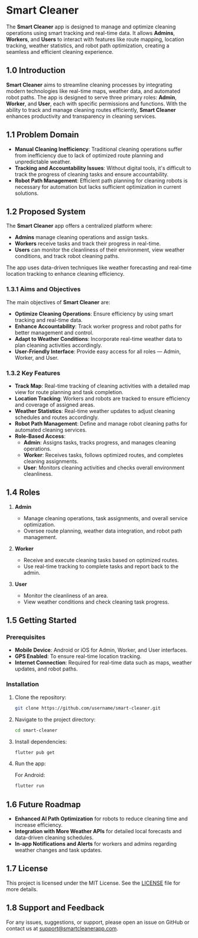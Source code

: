 # Smart Cleaner

The **Smart Cleaner** app is designed to manage and optimize cleaning operations using smart tracking and real-time data. It allows **Admins**, **Workers**, and **Users** to interact with features like route mapping, location tracking, weather statistics, and robot path optimization, creating a seamless and efficient cleaning experience.

## 1.0 Introduction

**Smart Cleaner** aims to streamline cleaning processes by integrating modern technologies like real-time maps, weather data, and automated robot paths. The app is designed to serve three primary roles: **Admin**, **Worker**, and **User**, each with specific permissions and functions. With the ability to track and manage cleaning routes efficiently, **Smart Cleaner** enhances productivity and transparency in cleaning services.

## 1.1 Problem Domain

- **Manual Cleaning Inefficiency**: Traditional cleaning operations suffer from inefficiency due to lack of optimized route planning and unpredictable weather.
- **Tracking and Accountability Issues**: Without digital tools, it's difficult to track the progress of cleaning tasks and ensure accountability.
- **Robot Path Management**: Efficient path planning for cleaning robots is necessary for automation but lacks sufficient optimization in current solutions.

## 1.2 Proposed System

The **Smart Cleaner** app offers a centralized platform where:

- **Admins** manage cleaning operations and assign tasks.
- **Workers** receive tasks and track their progress in real-time.
- **Users** can monitor the cleanliness of their environment, view weather conditions, and track robot cleaning paths.

The app uses data-driven techniques like weather forecasting and real-time location tracking to enhance cleaning efficiency.

### 1.3.1 Aims and Objectives

The main objectives of **Smart Cleaner** are:

- **Optimize Cleaning Operations**: Ensure efficiency by using smart tracking and real-time data.
- **Enhance Accountability**: Track worker progress and robot paths for better management and control.
- **Adapt to Weather Conditions**: Incorporate real-time weather data to plan cleaning activities accordingly.
- **User-Friendly Interface**: Provide easy access for all roles — Admin, Worker, and User.

### 1.3.2 Key Features

- **Track Map**: Real-time tracking of cleaning activities with a detailed map view for route planning and task completion.
- **Location Tracking**: Workers and robots are tracked to ensure efficiency and coverage of assigned areas.
- **Weather Statistics**: Real-time weather updates to adjust cleaning schedules and routes accordingly.
- **Robot Path Management**: Define and manage robot cleaning paths for automated cleaning services.
- **Role-Based Access**:
  - **Admin**: Assigns tasks, tracks progress, and manages cleaning operations.
  - **Worker**: Receives tasks, follows optimized routes, and completes cleaning assignments.
  - **User**: Monitors cleaning activities and checks overall environment cleanliness.

## 1.4 Roles

1. **Admin**
   - Manage cleaning operations, task assignments, and overall service optimization.
   - Oversee route planning, weather data integration, and robot path management.
  
2. **Worker**
   - Receive and execute cleaning tasks based on optimized routes.
   - Use real-time tracking to complete tasks and report back to the admin.

3. **User**
   - Monitor the cleanliness of an area.
   - View weather conditions and check cleaning task progress.

## 1.5 Getting Started

### Prerequisites

- **Mobile Device**: Android or iOS for Admin, Worker, and User interfaces.
- **GPS Enabled**: To ensure real-time location tracking.
- **Internet Connection**: Required for real-time data such as maps, weather updates, and robot paths.

### Installation

1. Clone the repository:

    ```bash
    git clone https://github.com/username/smart-cleaner.git
    ```

2. Navigate to the project directory:

    ```bash
    cd smart-cleaner
    ```

3. Install dependencies:

    ```bash
    flutter pub get
    ```

4. Run the app:

    For Android:

    ```bash
    flutter run
    ```

## 1.6 Future Roadmap

- **Enhanced AI Path Optimization** for robots to reduce cleaning time and increase efficiency.
- **Integration with More Weather APIs** for detailed local forecasts and data-driven cleaning schedules.
- **In-app Notifications and Alerts** for workers and admins regarding weather changes and task updates.

## 1.7 License

This project is licensed under the MIT License. See the [LICENSE](LICENSE) file for more details.

## 1.8 Support and Feedback

For any issues, suggestions, or support, please open an issue on GitHub or contact us at support@smartcleanerapp.com.
